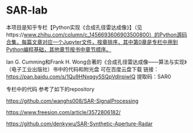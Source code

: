 # SAR-lab

本项目是知乎专栏【Python实现《合成孔径雷达成像》】（见https://www.zhihu.com/column/c_1456693606903500800）的Python源码合集，每篇文章对应一个Jupyter文件，按章排序，其中第0章是专栏中用到Python编程基础，其他章节按书中章节顺序。

Ian G. Cumming和Frank H. Wong合著的《合成孔径雷达成像——算法与实现》（电子工业出版社）书中的代码和附光盘 可在百度云盘下载  链接：https://pan.baidu.com/s/1Qu9HNxqgy5SQpVdlrpiwIQ 提取码：SAR0 

专栏中的代码 参考了如下的repository

https://github.com/wanghs008/SAR-SignalProcessing

https://www.freesion.com/article/3572806182/

https://github.com/denkywu/SAR-Synthetic-Aperture-Radar



